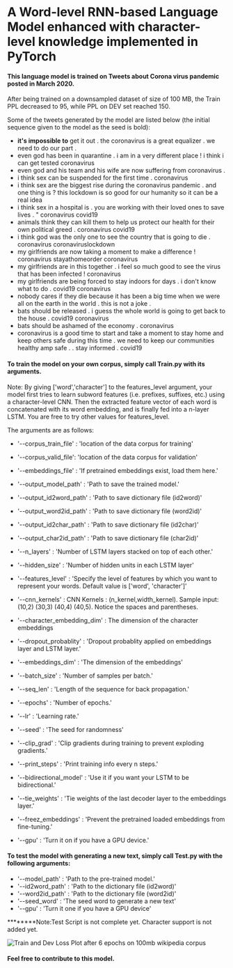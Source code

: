 # A Word-level RNN-based Language Model enhanced with character-level knowledge implemented in PyTorch

#### This language model is trained on Tweets about Corona virus pandemic posted in March 2020.
After being trained on a downsampled dataset of size of 100 MB, the Train PPL decreased to 95, while PPL on DEV set reached 150.

Some of the tweets generated by the model are listed below (the initial sequence given to the model as the seed is bold):

* **it's impossible to** get it out . the coronavirus is a great equalizer . we need to do our part .
* even god has been in quarantine . i am in a very different place ! i think i can get tested coronavirus
* even god and his team and his wife are now suffering from coronavirus .
* i think sex can be suspended for the first time . coronavirus
* i think sex are the biggest rise during the coronavirus pandemic . and one thing is ? this lockdown is so good for our humanity so it can be a real idea
* i think sex in a hospital is . you are working with their loved ones to save lives . " coronavirus covid19
* animals think they can kill them to help us protect our health for their own political greed . coronavirus covid19
* i think god was the only one to see the country that is going to die . coronavirus coronaviruslockdown
* my girlfriends are now taking a moment to make a difference ! coronavirus stayathomeorder coronavirus
* my girlfriends are in this together . i feel so much good to see the virus that has been infected ! coronavirus
* my girlfriends are being forced to stay indoors for days . i don't know what to do . covid19 coronavirus
* nobody cares if they die because it has been a big time when we were all on the earth in the world . this is not a joke .
* bats should be released . i guess the whole world is going to get back to the house . covid19 coronavirus
* bats should be ashamed of the economy . coronavirus
* coronavirus is a good time to start and take a moment to stay home and keep others safe during this time . we need to keep our communities healthy amp safe . . stay informed . covid19




#### To train the model on your own corpus, simply call Train.py with its arguments.

Note: By giving ['word','character'] to the features_level argument, your model first tries to learn subword features (i.e. prefixes, suffixes, etc.) using a character-level CNN. Then the extracted feature vector of each word is concatenated with its word embedding, and is finally fed into a n-layer LSTM. You are free to try other values for features_level.

The arguments are as follows:

* '--corpus_train_file' : 'location of the data corpus for training'
* '--corpus_valid_file': 'location of the data corpus for validation'
* '--embeddings_file' : 'If pretrained embeddings exist, load them here.'
* '--output_model_path' : 'Path to save the trained model.'
* '--output_id2word_path' : 'Path to save dictionary file (id2word)'
* '--output_word2id_path' : 'Path to save dictionary file (word2id)'
* '--output_id2char_path' : 'Path to save dictionary file (id2char)'
* '--output_char2id_path' : 'Path to save dictionary file (char2id)'

* '--n_layers' : 'Number of LSTM layers stacked on top of each other.'
* '--hidden_size' : 'Number of hidden units in each LSTM layer'
* '--features_level' : 'Specify the level of features by which you want to represent your words. Default value is ['word', 'character']'
* '--cnn_kernels' : CNN Kernels : (n_kernel,width_kernel). Sample input: (10,2) (30,3) (40,4) (40,5). Notice the spaces and parentheses.
* '--character_embedding_dim' : The dimension of the character embeddings

* '--dropout_probablity' : 'Dropout probablity applied on embeddings layer and LSTM layer.'
* '--embeddings_dim' : 'The dimension of the embeddings'
* '--batch_size' : 'Number of samples per batch.'
* '--seq_len' : 'Length of the sequence for back propagation.'
* '--epochs' : 'Number of epochs.'
* '--lr' : 'Learning rate.'
* '--seed' : 'The seed for randomness'
* '--clip_grad' : 'Clip gradients during training to prevent exploding gradients.'
* '--print_steps' : 'Print training info every n steps.'
* '--bidirectional_model' : 'Use it if you want your LSTM to be bidirectional.'
* '--tie_weights' : 'Tie weights of the last decoder layer to the embeddings layer.'
* '--freez_embeddings' : 'Prevent the pretrained loaded embeddings from fine-tuning.'
* '--gpu' : 'Turn it on if you have a GPU device.'


#### To test the model with generating a new text, simply call Test.py with the following arguments:

* '--model_path' : 'Path to the pre-trained model.'
* '--id2word_path' : 'Path to the dictionary file (id2word)'
* '--word2id_path' : 'Path to the dictionary file (word2id)'
* '--seed_word' : 'The seed word to generate a new text'
* '--gpu' : 'Turn it one if you have a GPU device'

********Note:Test Script is not complete yet. Character support is not added yet.

![Train and Dev Loss Plot after 6 epochs on 100mb wikipedia corpus](link-to-image)


#### Feel free to contribute to this model.
